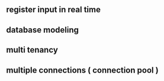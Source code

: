 ## register input in real time
## database modeling
## multi tenancy
## multiple connections ( connection pool )
